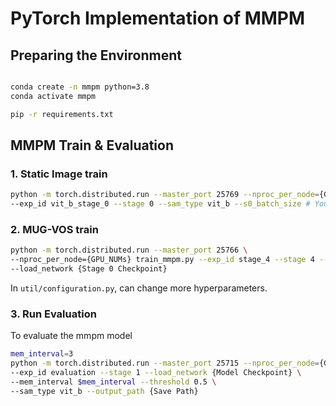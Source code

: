 # PyTorch Implementation of MMPM

## Preparing the Environment

```bash

conda create -n mmpm python=3.8
conda activate mmpm

pip -r requirements.txt
```

## MMPM Train & Evaluation

### 1. Static Image train
```bash
python -m torch.distributed.run --master_port 25769 --nproc_per_node={GPU_NUMs} train_vidsam.py \
--exp_id vit_b_stage_0 --stage 0 --sam_type vit_b --s0_batch_size # Your Batch Size
```

### 2. MUG-VOS train
```bash
python -m torch.distributed.run --master_port 25766 \
--nproc_per_node={GPU_NUMs} train_mmpm.py --exp_id stage_4 --stage 4 --sam_type vit_b --s4_batch_size {Batch_Size} \
--load_network {Stage 0 Checkpoint}
```

In `util/configuration.py`, can change more hyperparameters.

### 3. Run Evaluation

To evaluate the mmpm model
```bash
mem_interval=3
python -m torch.distributed.run --master_port 25715 --nproc_per_node={GPU_NUMs} eval.py \
--exp_id evaluation --stage 1 --load_network {Model Checkpoint} \
--mem_interval $mem_interval --threshold 0.5 \
--sam_type vit_b --output_path {Save Path}
```